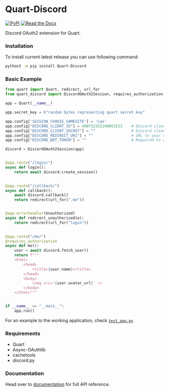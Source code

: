 # Quart-Discord
[![PyPI](https://img.shields.io/pypi/v/Quart-Discord?style=for-the-badge)](https://pypi.org/project/Quart-Discord/) [![Read the Docs](https://img.shields.io/readthedocs/quart-discord?style=for-the-badge)](https://quart-discord.readthedocs.io/en/latest/) 

Discord OAuth2 extension for Quart.


### Installation
To install current latest release you can use following command:
```sh
python3 -m pip install Quart-Discord
```


### Basic Example
```python
from quart import Quart, redirect, url_for
from quart_discord import DiscordOAuth2Session, requires_authorization, Unauthorized

app = Quart(__name__)

app.secret_key = b"random bytes representing quart secret key"

app.config['SESSION_COOKIE_SAMESITE'] = 'Lax'
app.config["DISCORD_CLIENT_ID"] = 490732332240863233    # Discord client ID.
app.config["DISCORD_CLIENT_SECRET"] = ""                # Discord client secret.
app.config["DISCORD_REDIRECT_URI"] = ""                 # URL to your callback endpoint.
app.config["DISCORD_BOT_TOKEN"] = ""                    # Required to access BOT resources.

discord = DiscordOAuth2Session(app)


@app.route("/login/")
async def login():
    return await discord.create_session()
	

@app.route("/callback/")
async def callback():
    await discord.callback()
    return redirect(url_for(".me"))


@app.errorhandler(Unauthorized)
async def redirect_unauthorized(e):
    return redirect(url_for("login"))

	
@app.route("/me/")
@requires_authorization
async def me():
    user = await discord.fetch_user()
    return f"""
    <html>
        <head>
            <title>{user.name}</title>
        </head>
        <body>
            <img src='{user.avatar_url}' />
        </body>
    </html>"""


if __name__ == "__main__":
    app.run()
```

For an example to the working application, check [`test_app.py`](tests/test_app.py)


### Requirements
* Quart
* Async-OAuthlib
* cachetools
* discord.py


### Documentation
Head over to [documentation] for full API reference. 


[documentation]: https://quart-discord.readthedocs.io/en/latest/
